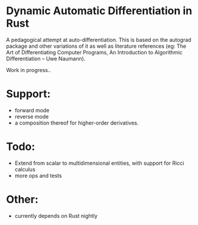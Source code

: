 # Dynamic Automatic Differentiation in Rust

A pedagogical attempt at auto-differentiation. This is based on the autograd package and other variations of it as well as literature references (eg: The Art of Differentiating Computer Programs, An Introduction to Algorithmic Differentiation – Uwe Naumann).

Work in progress..

# Support:
- forward mode
- reverse mode
- a composition thereof for higher-order derivatives.

# Todo:
- Extend from scalar to multidimensional entities, with support for Ricci calculus
- more ops and tests

# Other:
- currently depends on Rust nightly